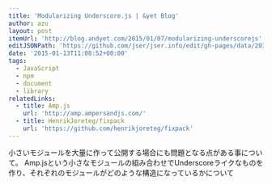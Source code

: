 ```yaml
---
title: 'Modularizing Underscore.js | &yet Blog'
author: azu
layout: post
itemUrl: 'http://blog.andyet.com/2015/01/07/modularizing-underscorejs'
editJSONPath: 'https://github.com/jser/jser.info/edit/gh-pages/data/2015/01/index.json'
date: '2015-01-13T11:08:52+00:00'
tags:
  - JavaScript
  - npm
  - document
  - library
relatedLinks:
  - title: Amp.js
    url: 'http://amp.ampersandjs.com/'
  - title: HenrikJoreteg/fixpack
    url: 'https://github.com/henrikjoreteg/fixpack'
---
```

小さいモジュールを大量に作って公開する場合にも問題となる点がある事について。
Amp.jsという小さなモジュールの組み合わせでUnderscoreライクなものを作り、それぞれのモジュールがどのような構造になっているかについて
